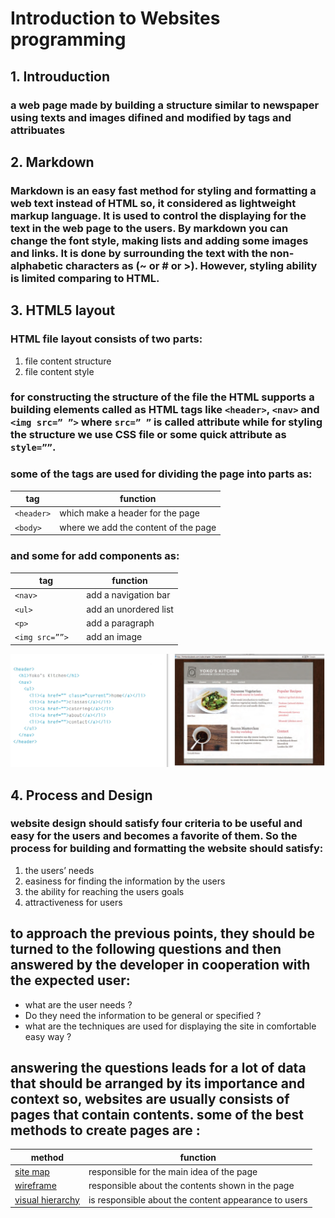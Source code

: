 # Introduction to Websites programming

## 1. Introuduction
### a web page made by building a structure similar to newspaper using texts and images difined and modified by tags and attribuates

## 2. Markdown
### Markdown is an easy fast method for styling and formatting a web text instead of HTML so, it considered as lightweight markup language. It is used to control the displaying for the text in the web page to the users. By markdown you can change the font style, making lists and adding some images and links. It is done by surrounding the text with the non-alphabetic characters as (~ or # or >). However, styling ability is limited comparing to HTML.

## 3. HTML5 layout
### HTML file layout consists of two parts:
   1. file content structure
   2. file content style
### for constructing the structure of the file the HTML supports a building elements called as HTML tags like `<header>`, `<nav>` and `<img src=” ”>`  where `src=” ”` is called attribute while for styling the structure we use CSS file or some quick attribute as `style=””`.
### some of the tags are used for dividing the page into parts as:

| tag        | function |
| ---------- | -------- |
| `<header>` | which make a header for the page |
| `<body>`   | where we add the content of the page |
### and some for add components as:

| tag              | function |
| ---------------- | -------- |
| `<nav> `         | add a navigation bar |
| `<ul> `          | add an unordered list |
| `<p>  `          | add a paragraph |
| `<img src=””>  ` | add an image |


![example](example.jpg)

## 4. Process and Design
### website design should satisfy four criteria to be useful and easy for the users and becomes a favorite of them. So the process for building and formatting the website should satisfy:
   1. the users’ needs
   2. easiness for finding the information by the users
   3. the ability for reaching the users goals
   4. attractiveness for users
## to approach the previous points, they should be turned to the following questions and then answered by the developer in cooperation with the expected user:
  - what are the user needs ?
  - Do they need the information to be general or specified ?
  - what are the techniques are used for displaying the site in comfortable easy way ?
## answering the questions leads for a lot of data that should be arranged by its importance and context so, websites are usually consists of pages that contain contents. some of the best methods to create pages are :
| method                                  | function |
| --------------------------------------- | -------- |
| [site map](sitemap.jpg)                 | responsible for the main idea of the page |
| [wireframe](wireframe.jpg)              | responsible about the contents shown in the page |
| [visual hierarchy](visualhierarchy.jpg) | is responsible about the content appearance to users |



